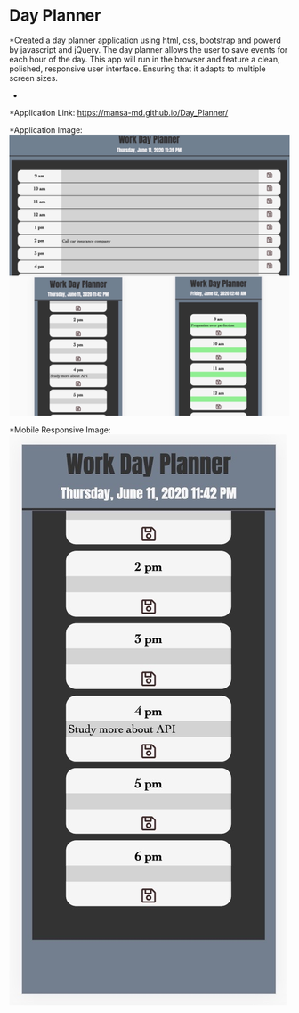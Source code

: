 # Day Planner

*Created a day planner application using html, css, bootstrap and powerd by javascript and jQuery. The day planner allows the user to save events for each hour of the day. This app will run in the browser and feature a clean, polished, responsive user interface. Ensuring that it adapts to multiple screen sizes.

*



*Application Link: https://mansa-md.github.io/Day_Planner/

*Application Image: ![](assets/collage.jpg)

*Mobile Responsive Image:  ![](assets/mb_rp.jpg)
